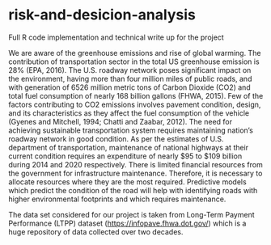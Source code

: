 # risk-and-desicion-analysis
Full R code implementation and technical write up for the project

We are aware of the greenhouse emissions and rise of global warming. The contribution of transportation sector in the total US greenhouse emission is 28% (EPA, 2016). The U.S. roadway network poses significant impact on the environment, having more than four million miles of public roads, and with generation of 6526 million metric tons of Carbon Dioxide (CO2) and total fuel consumption of nearly 168 billion gallons (FHWA, 2015). Few of the factors contributing to CO2 emissions involves pavement condition, design, and its characteristics as they affect the fuel consumption of the vehicle (Gyenes and Mitchell, 1994; Chatti and Zaabar, 2012). The need for achieving sustainable transportation system requires maintaining nation’s roadway network in good condition. As per the estimates of U.S. department of transportation, maintenance of national highways at their current condition requires an expenditure of nearly $95 to $109 billion during 2014 and 2020 respectively. There is limited financial resources from the government for infrastructure maintenance. Therefore, it is necessary to allocate resources where they are the most required. Predictive models which predict the condition of the road will help with identifying roads with higher environmental footprints and which requires maintenance.

The data set considered for our project is taken from Long-Term Payment Performance (LTPP) dataset (https://infopave.fhwa.dot.gov/) which is a huge repository of data collected over two decades.
